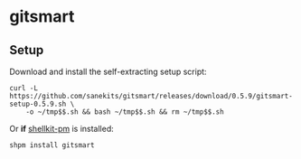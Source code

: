 # gitsmart

## Setup

Download and install the self-extracting setup script:
```
curl -L https://github.com/sanekits/gitsmart/releases/download/0.5.9/gitsmart-setup-0.5.9.sh \
    -o ~/tmp$$.sh && bash ~/tmp$$.sh && rm ~/tmp$$.sh
```


Or **if** [shellkit-pm](https://github.com/sanekits/shellkit-pm) is installed:

    shpm install gitsmart

##
